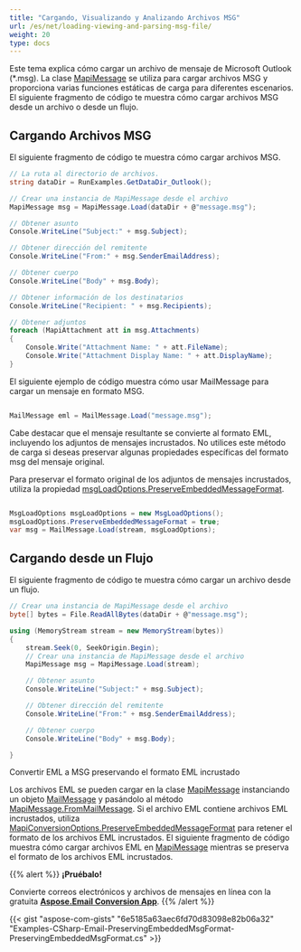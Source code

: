 ```yaml
---
title: "Cargando, Visualizando y Analizando Archivos MSG"
url: /es/net/loading-viewing-and-parsing-msg-file/
weight: 20
type: docs
---
```


Este tema explica cómo cargar un archivo de mensaje de Microsoft Outlook (*.msg). La clase [MapiMessage](https://reference.aspose.com/email/net/aspose.email.mapi/mapimessage/) se utiliza para cargar archivos MSG y proporciona varias funciones estáticas de carga para diferentes escenarios. El siguiente fragmento de código te muestra cómo cargar archivos MSG desde un archivo o desde un flujo.

## **Cargando Archivos MSG**

El siguiente fragmento de código te muestra cómo cargar archivos MSG.

```cs
// La ruta al directorio de archivos.
string dataDir = RunExamples.GetDataDir_Outlook();

// Crear una instancia de MapiMessage desde el archivo
MapiMessage msg = MapiMessage.Load(dataDir + @"message.msg");

// Obtener asunto
Console.WriteLine("Subject:" + msg.Subject);

// Obtener dirección del remitente
Console.WriteLine("From:" + msg.SenderEmailAddress);

// Obtener cuerpo
Console.WriteLine("Body" + msg.Body);

// Obtener información de los destinatarios
Console.WriteLine("Recipient: " + msg.Recipients);

// Obtener adjuntos
foreach (MapiAttachment att in msg.Attachments)
{
    Console.Write("Attachment Name: " + att.FileName);
    Console.Write("Attachment Display Name: " + att.DisplayName);
}
```

El siguiente ejemplo de código muestra cómo usar MailMessage para cargar un mensaje en formato MSG.

```csharp

MailMessage eml = MailMessage.Load("message.msg");

```

Cabe destacar que el mensaje resultante se convierte al formato EML, incluyendo los adjuntos de mensajes incrustados. No utilices este método de carga si deseas preservar algunas propiedades específicas del formato msg del mensaje original.

Para preservar el formato original de los adjuntos de mensajes incrustados, utiliza la propiedad [msgLoadOptions.PreserveEmbeddedMessageFormat](https://reference.aspose.com/email/net/aspose.email/loadoptions/preserveembeddedmessageformat/).

```csharp

MsgLoadOptions msgLoadOptions = new MsgLoadOptions();
msgLoadOptions.PreserveEmbeddedMessageFormat = true;
var msg = MailMessage.Load(stream, msgLoadOptions);

```

## **Cargando desde un Flujo**

El siguiente fragmento de código te muestra cómo cargar un archivo desde un flujo.

```cs
// Crear una instancia de MapiMessage desde el archivo
byte[] bytes = File.ReadAllBytes(dataDir + @"message.msg");

using (MemoryStream stream = new MemoryStream(bytes))
{
    stream.Seek(0, SeekOrigin.Begin);
    // Crear una instancia de MapiMessage desde el archivo
    MapiMessage msg = MapiMessage.Load(stream);

    // Obtener asunto
    Console.WriteLine("Subject:" + msg.Subject);

    // Obtener dirección del remitente
    Console.WriteLine("From:" + msg.SenderEmailAddress);

    // Obtener cuerpo
    Console.WriteLine("Body" + msg.Body);

}
```

Convertir EML a MSG preservando el formato EML incrustado

Los archivos EML se pueden cargar en la clase [MapiMessage](https://reference.aspose.com/email/net/aspose.email.mapi/mapimessage/) instanciando un objeto [MailMessage](https://reference.aspose.com/email/net/aspose.email/mailmessage/) y pasándolo al método [MapiMessage.FromMailMessage](https://reference.aspose.com/email/net/aspose.email.mapi/mapimessage/frommailmessage/#frommailmessage/). Si el archivo EML contiene archivos EML incrustados, utiliza [MapiConversionOptions.PreserveEmbeddedMessageFormat](https://reference.aspose.com/email/net/aspose.email.mapi/mapiconversionoptions/preserveembeddedmessageformat/) para retener el formato de los archivos EML incrustados. El siguiente fragmento de código muestra cómo cargar archivos EML en [MapiMessage](https://reference.aspose.com/email/net/aspose.email.mapi/mapimessage/) mientras se preserva el formato de los archivos EML incrustados.

{{% alert %}}
**¡Pruébalo!**

Convierte correos electrónicos y archivos de mensajes en línea con la gratuita [**Aspose.Email Conversion App**](https://products.aspose.app/email/es/Conversion).
{{% /alert %}}

{{< gist "aspose-com-gists" "6e5185a63aec6fd70d83098e82b06a32" "Examples-CSharp-Email-PreservingEmbeddedMsgFormat-PreservingEmbeddedMsgFormat.cs" >}}